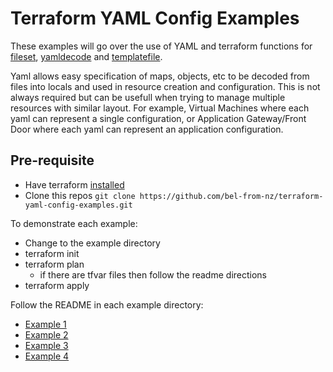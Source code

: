 # Terraform YAML Config Examples

These examples will go over the use of YAML and terraform functions for [fileset](https://developer.hashicorp.com/terraform/language/functions/fileset), [yamldecode](https://developer.hashicorp.com/terraform/language/functions/yamldecode) and [templatefile](https://developer.hashicorp.com/terraform/language/functions/templatefile).

Yaml allows easy specification of maps, objects, etc to be decoded from files into locals and used in resource creation and configuration. This is not always required but can be usefull when trying to manage multiple resources with similar layout. For example, Virtual Machines where each yaml can represent a single configuration, or Application Gateway/Front Door where each yaml can represent an application configuration.

## Pre-requisite

- Have terraform [installed](https://developer.hashicorp.com/terraform/install)
- Clone this repos `git clone https://github.com/bel-from-nz/terraform-yaml-config-examples.git`

To demonstrate each example:

- Change to the example directory
- terraform init
- terraform plan
  - if there are tfvar files then follow the readme directions
- terraform apply

Follow the README in each example directory:

- [Example 1](https://github.com/bel-from-nz/terraform-yaml-config-examples/blob/main/example1/README.md)
- [Example 2](https://github.com/bel-from-nz/terraform-yaml-config-examples/blob/main/example2/README.md)
- [Example 3](https://github.com/bel-from-nz/terraform-yaml-config-examples/blob/main/example3/README.md)
- [Example 4](https://github.com/bel-from-nz/terraform-yaml-config-examples/blob/main/example4/README.md)
